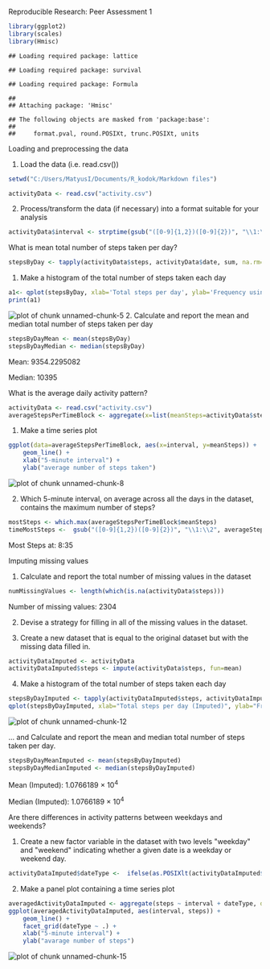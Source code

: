 

Reproducible Research: Peer Assessment 1


```r
library(ggplot2)
library(scales)
library(Hmisc)
```

```
## Loading required package: lattice
```

```
## Loading required package: survival
```

```
## Loading required package: Formula
```

```
## 
## Attaching package: 'Hmisc'
```

```
## The following objects are masked from 'package:base':
## 
##     format.pval, round.POSIXt, trunc.POSIXt, units
```

Loading and preprocessing the data

1. Load the data (i.e. read.csv())

```r
setwd("C:/Users/MatyusI/Documents/R_kodok/Markdown files")

activityData <- read.csv("activity.csv")
```
2. Process/transform the data (if necessary) into a format suitable for your analysis

```r
activityData$interval <- strptime(gsub("([0-9]{1,2})([0-9]{2})", "\\1:\\2", activityData$interval), format='%H:%M')
```
What is mean total number of steps taken per day?

```r
stepsByDay <- tapply(activityData$steps, activityData$date, sum, na.rm=TRUE)
```
1. Make a histogram of the total number of steps taken each day

```r
a1<- qplot(stepsByDay, xlab='Total steps per day', ylab='Frequency using binwith 500', binwidth=500)
print(a1)
```

![plot of chunk unnamed-chunk-5](figure/unnamed-chunk-5-1.png)
2. Calculate and report the mean and median total number of steps taken per day

```r
stepsByDayMean <- mean(stepsByDay)
stepsByDayMedian <- median(stepsByDay)
```

Mean: 9354.2295082


Median: 10395


What is the average daily activity pattern?

```r
activityData <- read.csv("activity.csv")
averageStepsPerTimeBlock <- aggregate(x=list(meanSteps=activityData$steps), by=list(interval=activityData$interval), FUN=mean, na.rm=TRUE)
```
1. Make a time series plot

```r
ggplot(data=averageStepsPerTimeBlock, aes(x=interval, y=meanSteps)) +
    geom_line() +
    xlab("5-minute interval") +
    ylab("average number of steps taken") 
```

![plot of chunk unnamed-chunk-8](figure/unnamed-chunk-8-1.png)

2. Which 5-minute interval, on average across all the days in the dataset, contains the maximum number of steps?


```r
mostSteps <- which.max(averageStepsPerTimeBlock$meanSteps)
timeMostSteps <-  gsub("([0-9]{1,2})([0-9]{2})", "\\1:\\2", averageStepsPerTimeBlock[mostSteps,'interval'])
```

Most Steps at: 8:35



Imputing missing values

1. Calculate and report the total number of missing values in the dataset


```r
numMissingValues <- length(which(is.na(activityData$steps)))
```


Number of missing values: 2304


2. Devise a strategy for filling in all of the missing values in the dataset.

3. Create a new dataset that is equal to the original dataset but with the missing data filled in.


```r
activityDataImputed <- activityData
activityDataImputed$steps <- impute(activityData$steps, fun=mean)
```


4. Make a histogram of the total number of steps taken each day


```r
stepsByDayImputed <- tapply(activityDataImputed$steps, activityDataImputed$date, sum)
qplot(stepsByDayImputed, xlab="Total steps per day (Imputed)", ylab="Frequency using binwith 500", binwidth=500)
```

![plot of chunk unnamed-chunk-12](figure/unnamed-chunk-12-1.png)

... and Calculate and report the mean and median total number of steps taken per day.


```r
stepsByDayMeanImputed <- mean(stepsByDayImputed)
stepsByDayMedianImputed <- median(stepsByDayImputed)
```

Mean (Imputed): 1.0766189 &times; 10<sup>4</sup>

Median (Imputed): 1.0766189 &times; 10<sup>4</sup>

Are there differences in activity patterns between weekdays and weekends?

1. Create a new factor variable in the dataset with two levels "weekday" and "weekend" indicating whether a given date is a weekday or weekend day.




```r
activityDataImputed$dateType <-  ifelse(as.POSIXlt(activityDataImputed$date)$wday %in% c(0,6), "weekend", "weekday")
```


2. Make a panel plot containing a time series plot




```r
averagedActivityDataImputed <- aggregate(steps ~ interval + dateType, data=activityDataImputed, mean)
ggplot(averagedActivityDataImputed, aes(interval, steps)) + 
    geom_line() + 
    facet_grid(dateType ~ .) +
    xlab("5-minute interval") + 
    ylab("avarage number of steps")
```

![plot of chunk unnamed-chunk-15](figure/unnamed-chunk-15-1.png)

